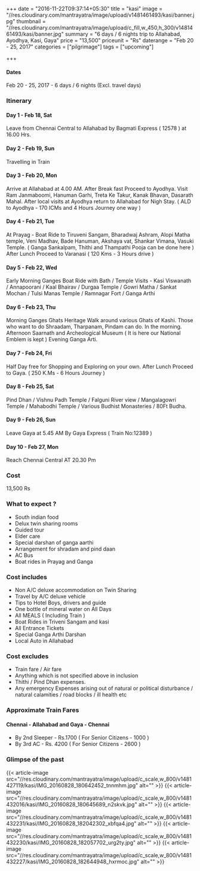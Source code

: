 +++
date = "2016-11-22T09:37:14+05:30"
title = "kasi"
image = "//res.cloudinary.com/mantrayatra/image/upload/v1481461493/kasi/banner.jpg"
thumbnail = "//res.cloudinary.com/mantrayatra/image/upload/c_fill,w_450,h_300/v1481461493/kasi/banner.jpg"
summary = "6 days / 6 nights trip to Allahabad, Ayodhya, Kasi, Gaya"
price = "13,500"
priceunit = "Rs"
daterange = "Feb 20 - 25, 2017"
categories = ["pilgrimage"]
tags = ["upcoming"]

+++

#### Dates
Feb 20 - 25, 2017 - 6 days / 6 nights (Excl. travel days)

### Itinerary

#### Day 1 - Feb 18, Sat
Leave from Chennai Central to Allahabad by Bagmati Express ( 12578 ) at 16.00 Hrs.
#### Day 2 - Feb 19, Sun
Travelling in Train
#### Day 3 - Feb 20, Mon
Arrive at Allahabad at 4.00 AM. After Break fast Proceed to Ayodhya. Visit Ram Janmaboomi, Hanuman Garhi, Treta Ke Takur, Kanak Bhavan, Dasarath Mahal. After local visits at Ayodhya return to Allahabad for Nigh Stay. ( ALD to Ayodhya - 170 ICMs and 4 Hours Journey one way )
#### Day 4 - Feb 21, Tue
At Prayag - Boat Ride to Tiruveni Sangam, Bharadwaj Ashram, Alopi Matha temple, Veni Madhav, Bade Hanuman, Akshaya vat, Shankar Vimana, Vasuki Temple. ( Ganga Sankalpam, Thithi and Thampathi Pooja can be done here ) After Lunch Proceed to Varanasi ( 120 Kms - 3 Hours drive )
#### Day 5 - Feb 22, Wed
Early Morning Ganges Boat Ride with Bath / Temple Visits - Kasi Viswanath / Annapoorani / Kaal Bhairav / Durgaa Temple / Gowri Matha / Sankat Mochan / Tulsi Manas Temple / Ramnagar Fort / Ganga Arthi
#### Day 6 - Feb 23, Thu
Morning Ganges Ghats Heritage Walk around various Ghats of Kashi. Those who want to do Shraadam, Tharpanam, Pindam can do. In the morning. Afternoon Saarnath and Archeological Museum ( It is here our National Emblem is kept ) Evening Ganga Arti.
#### Day 7 - Feb 24, Fri
Half Day free for Shopping and Exploring on your own. After Lunch Proceed to Gaya. ( 250 K.Ms - 6 Hours Journey )
#### Day 8 - Feb 25, Sat
Pind Dhan / Vishnu Padh Temple / Falguni River view / Mangalagowri Temple / Mahabodhi Temple / Various Budhist Monasteries / 80Ft Budha.
#### Day 9 - Feb 26, Sun
Leave Gaya at 5.45 AM By Gaya Express ( Train No:12389 )
#### Day 10 - Feb 27, Mon
Reach Chennai Central AT 20.30 Pm

### Cost
13,500 Rs

### What to expect ?
* South indian food
* Delux twin sharing rooms
* Guided tour
* Elder care
* Special darshan of ganga aarthi
* Arrangement for shradam and pind daan
* AC Bus
* Boat rides in Prayag and Ganga

### Cost includes
* Non A/C deluxe accommodation on Twin Sharing
* Travel by A/C deluxe vehicle
* Tips to Hotel Boys, drivers and guide
* One bottle of mineral water on All Days
* All MEALS ( Including Train )
* Boat Rides in Triveni Sangam and kasi
* All Entrance Tickets
* Special Ganga Arthi Darshan
* Local Auto in Allahabad

### Cost excludes
* Train fare / Air fare
* Anything which is not specified above in inclusion
* Thithi / Pind Dhan expenses.
* Any emergency Expenses arising out of natural or political disturbance / natural calamities / road blocks / ill health etc

### Approximate Train Fares
#### Chennai - Allahabad and Gaya - Chennai
* By 2nd Sleeper - Rs.1700 ( For Senior Citizens - 1000 )
* By 3rd AC - Rs. 4200 ( For Senior Citizens - 2600 )

### Glimpse of the past
{{< article-image src="//res.cloudinary.com/mantrayatra/image/upload/c_scale,w_800/v1481427119/kasi/IMG_20160828_180642452_tnnmhm.jpg" alt="" >}}
{{< article-image src="//res.cloudinary.com/mantrayatra/image/upload/c_scale,w_800/v1481432016/kasi/IMG_20160828_180645689_n2skvk.jpg" alt="" >}}
{{< article-image src="//res.cloudinary.com/mantrayatra/image/upload/c_scale,w_800/v1481432231/kasi/IMG_20160828_182042302_xbfqa4.jpg" alt="" >}}
{{< article-image src="//res.cloudinary.com/mantrayatra/image/upload/c_scale,w_800/v1481432230/kasi/IMG_20160828_182057702_urg2ty.jpg" alt="" >}}
{{< article-image src="//res.cloudinary.com/mantrayatra/image/upload/c_scale,w_800/v1481432227/kasi/IMG_20160828_182644948_hxrmoc.jpg" alt="" >}}
